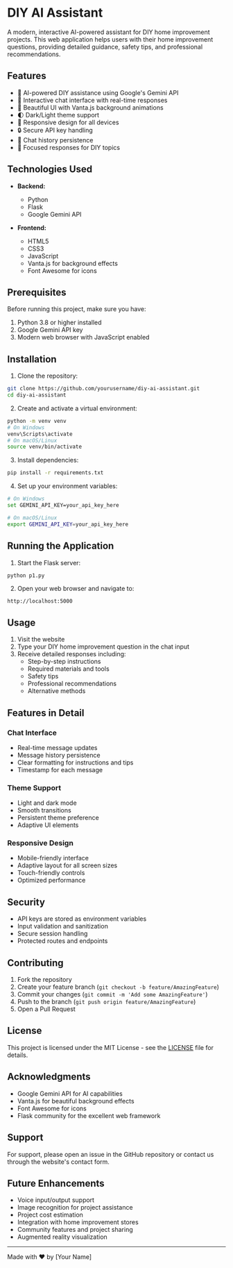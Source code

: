# DIY AI Assistant

A modern, interactive AI-powered assistant for DIY home improvement projects. This web application helps users with their home improvement questions, providing detailed guidance, safety tips, and professional recommendations.

## Features

- 🤖 AI-powered DIY assistance using Google's Gemini API
- 💬 Interactive chat interface with real-time responses
- 🎨 Beautiful UI with Vanta.js background animations
- 🌓 Dark/Light theme support
- 📱 Responsive design for all devices
- 🔒 Secure API key handling
- 💾 Chat history persistence
- 🎯 Focused responses for DIY topics

## Technologies Used

- **Backend:**
  - Python
  - Flask
  - Google Gemini API

- **Frontend:**
  - HTML5
  - CSS3
  - JavaScript
  - Vanta.js for background effects
  - Font Awesome for icons

## Prerequisites

Before running this project, make sure you have:

1. Python 3.8 or higher installed
2. Google Gemini API key
3. Modern web browser with JavaScript enabled

## Installation

1. Clone the repository:
```bash
git clone https://github.com/yourusername/diy-ai-assistant.git
cd diy-ai-assistant
```

2. Create and activate a virtual environment:
```bash
python -m venv venv
# On Windows
venv\Scripts\activate
# On macOS/Linux
source venv/bin/activate
```

3. Install dependencies:
```bash
pip install -r requirements.txt
```

4. Set up your environment variables:
```bash
# On Windows
set GEMINI_API_KEY=your_api_key_here

# On macOS/Linux
export GEMINI_API_KEY=your_api_key_here
```

## Running the Application

1. Start the Flask server:
```bash
python p1.py
```

2. Open your web browser and navigate to:
```
http://localhost:5000
```

## Usage

1. Visit the website
2. Type your DIY home improvement question in the chat input
3. Receive detailed responses including:
   - Step-by-step instructions
   - Required materials and tools
   - Safety tips
   - Professional recommendations
   - Alternative methods

## Features in Detail

### Chat Interface
- Real-time message updates
- Message history persistence
- Clear formatting for instructions and tips
- Timestamp for each message

### Theme Support
- Light and dark mode
- Smooth transitions
- Persistent theme preference
- Adaptive UI elements

### Responsive Design
- Mobile-friendly interface
- Adaptive layout for all screen sizes
- Touch-friendly controls
- Optimized performance

## Security

- API keys are stored as environment variables
- Input validation and sanitization
- Secure session handling
- Protected routes and endpoints

## Contributing

1. Fork the repository
2. Create your feature branch (`git checkout -b feature/AmazingFeature`)
3. Commit your changes (`git commit -m 'Add some AmazingFeature'`)
4. Push to the branch (`git push origin feature/AmazingFeature`)
5. Open a Pull Request

## License

This project is licensed under the MIT License - see the [LICENSE](LICENSE) file for details.

## Acknowledgments

- Google Gemini API for AI capabilities
- Vanta.js for beautiful background effects
- Font Awesome for icons
- Flask community for the excellent web framework

## Support

For support, please open an issue in the GitHub repository or contact us through the website's contact form.

## Future Enhancements

- Voice input/output support
- Image recognition for project assistance
- Project cost estimation
- Integration with home improvement stores
- Community features and project sharing
- Augmented reality visualization

---

Made with ❤️ by [Your Name] 